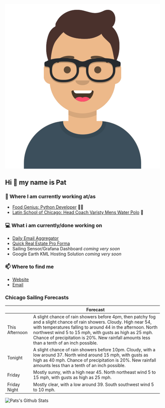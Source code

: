 [![Social banner for p-j-falconer](https://raw.githubusercontent.com/P-J-FALCONER/P-J-FALCONER/master/assets/avataaars.svg)](https://patfalconer.com/)
## Hi :wave: my name is Pat

### 💼 Where I am currently working at/as
- [Food Genius: Python Developer](https://getfoodgenius.com/) 🍔🐍
- [Latin School of Chicago: Head Coach Varisty Mens Water Polo](https://www.latinschool.org/) 🤽


### 💻 What i am currently/done working on
 - [Daily Email Aggregator](https://github.com/P-J-FALCONER/dott_daily_mail)
 - [Quick Real Estate Pro Forma](https://github.com/P-J-FALCONER/henry)
 - Sailing Sensor/Grafana Dashboard *coming very soon*
 - Google Earth KML Hosting Solution *coming very soon*

### 📫 Where to find me
 - [Website](https://patfalconer.com/)
 - [Email](mailto:patrick.j.falconer@gmail.com)


### Chicago Sailing Forecasts
|   | Forecast  |
|---|---|
| This Afternoon | A slight chance of rain showers before 4pm, then patchy fog and a slight chance of rain showers. Cloudy. High near 54, with temperatures falling to around 44 in the afternoon. North northwest wind 5 to 15 mph, with gusts as high as 25 mph. Chance of precipitation is 20%. New rainfall amounts less than a tenth of an inch possible. |
| Tonight | A slight chance of rain showers before 10pm. Cloudy, with a low around 37. North wind around 15 mph, with gusts as high as 40 mph. Chance of precipitation is 20%. New rainfall amounts less than a tenth of an inch possible. |
| Friday | Mostly sunny, with a high near 45. North northeast wind 5 to 15 mph, with gusts as high as 25 mph. |
| Friday Night | Mostly clear, with a low around 39. South southwest wind 5 to 10 mph. |

![Pats's Github Stats](https://github-readme-stats.vercel.app/api?username=p-j-falconer&show_icons=true&theme=radical)
